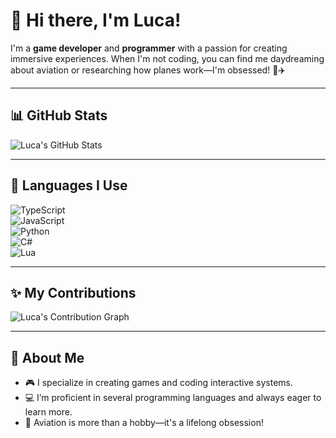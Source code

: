 # 👋 Hi there, I'm Luca!  

I'm a **game developer** and **programmer** with a passion for creating immersive experiences. When I'm not coding, you can find me daydreaming about aviation or researching how planes work—I'm obsessed! 🚀✈️  

---

## 📊 GitHub Stats  
![Luca's GitHub Stats](https://github-readme-stats.vercel.app/api?username=Immabadliar&show_icons=true&theme=radical)  

---

## 🔧 Languages I Use  
![TypeScript](https://img.shields.io/badge/-TypeScript-007ACC?style=flat&logo=typescript&logoColor=white)  
![JavaScript](https://img.shields.io/badge/-JavaScript-F7DF1E?style=flat&logo=javascript&logoColor=black)  
![Python](https://img.shields.io/badge/-Python-3776AB?style=flat&logo=python&logoColor=white)  
![C#](https://img.shields.io/badge/-C%23-239120?style=flat&logo=csharp&logoColor=white)  
![Lua](https://img.shields.io/badge/-Lua-2C2D72?style=flat&logo=lua&logoColor=white)  

---

## ✨ My Contributions  
![Luca's Contribution Graph](https://github-readme-activity-graph.cyclic.app/graph?username=Immabadliar&theme=radical)  

---

## 🌟 About Me  
- 🎮 I specialize in creating games and coding interactive systems.  
- 💻 I’m proficient in several programming languages and always eager to learn more.  
- 🌌 Aviation is more than a hobby—it's a lifelong obsession!  
